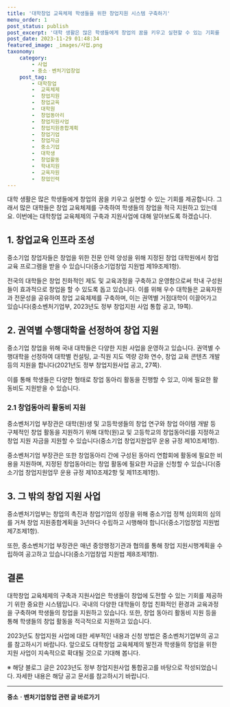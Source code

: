 ```yaml
---
title: '대학창업 교육체제 학생들을 위한 창업지원 시스템 구축하기'
menu_order: 1
post_status: publish
post_excerpt: '대학 생활은 많은 학생들에게 창업의 꿈을 키우고 실현할 수 있는 기회를 제공합니다. 그래서 많은 대학들은 창업 교육체제를 구축하여 학생들의 창업을 적극 지원하고 있는데요. 이번에는 대학창업 교육체제의 구축과 지원사업에 대해 알아보도록 하겠습니다.'
post_date: 2023-11-29 01:48:34
featured_image: _images/사업.png
taxonomy:
    category:
        - 사업
        - 중소ㆍ벤처기업창업
    post_tag:
        - 대학창업
        -  교육체제
        -  창업지원
        -  창업교육
        -  대학원
        -  창업동아리
        -  창업지원사업
        -  창업지원종합계획
        -  창업기업
        -  창업자금
        -  중소기업
        -  대학생
        -  창업활동
        -  학내지원
        -  교육자원
        -  창업인력
---
```



대학 생활은 많은 학생들에게 창업의 꿈을 키우고 실현할 수 있는 기회를 제공합니다. 그래서 많은 대학들은 창업 교육체제를 구축하여 학생들의 창업을 적극 지원하고 있는데요. 이번에는 대학창업 교육체제의 구축과 지원사업에 대해 알아보도록 하겠습니다.

## 1. 창업교육 인프라 조성

중소기업 창업자들은 창업을 위한 전문 인력 양성을 위해 지정된 창업 대학원에서 창업교육 프로그램을 받을 수 있습니다(중소기업창업 지원법 제19조제1항).

전국의 대학들은 창업 친화적인 제도 및 교육과정을 구축하고 운영함으로써 학내 구성원들이 효과적으로 창업을 할 수 있도록 돕고 있습니다. 이를 위해 우수 대학들은 교육자원과 전문성을 공유하여 창업 교육체제를 구축하며, 이는 권역별 거점대학이 이끌어가고 있습니다(중소벤처기업부, 2023년도 정부 창업지원 사업 통합 공고, 19쪽).

## 2. 권역별 수행대학을 선정하여 창업 지원

중소기업 창업을 위해 국내 대학들은 다양한 지원 사업을 운영하고 있습니다. 권역별 수행대학을 선정하여 대학별 컨설팅, 교‧직원 지도 역량 강화 연수, 창업 교육 콘텐츠 개발 등의 지원을 합니다(2021년도 정부 창업지원사업 공고, 27쪽).

이를 통해 학생들은 다양한 형태로 창업 동아리 활동을 진행할 수 있고, 이에 필요한 활동비도 지원받을 수 있습니다.

### 2.1 창업동아리 활동비 지원

중소벤처기업 부장관은 대학(원)생 및 고등학생들의 창업 연구와 창업 아이템 개발 등 구체적인 창업 활동을 지원하기 위해 대학(원)교 및 고등학교의 창업동아리를 지정하고 창업 지원 자금을 지원할 수 있습니다(중소기업 창업지원업무 운용 규정 제10조제1항).

중소벤처기업 부장관은 또한 창업동아리 간에 구성된 동아리 연합회에 활동에 필요한 비용을 지원하며, 지정된 창업동아리는 창업 활동에 필요한 자금을 신청할 수 있습니다(중소기업 창업지원업무 운용 규정 제10조제2항 및 제11조제1항).

## 3. 그 밖의 창업 지원 사업

중소벤처기업부는 창업의 촉진과 창업기업의 성장을 위해 중소기업 정책 심의회의 심의를 거쳐 창업 지원종합계획을 3년마다 수립하고 시행해야 합니다(중소기업창업 지원법 제7조제1항).

또한, 중소벤처기업 부장관은 매년 중앙행정기관과 협의를 통해 창업 지원시행계획을 수립하여 공고하고 있습니다(중소기업창업 지원법 제8조제1항).

## 결론

대학창업 교육체제의 구축과 지원사업은 학생들이 창업에 도전할 수 있는 기회를 제공하기 위한 중요한 시스템입니다. 국내의 다양한 대학들이 창업 친화적인 환경과 교육과정을 구축하며 학생들의 창업을 지원하고 있습니다. 또한, 창업 동아리 활동비 지원 등을 통해 학생들의 창업 활동을 적극적으로 지원하고 있습니다.

2023년도 창업지원 사업에 대한 세부적인 내용과 신청 방법은 중소벤처기업부의 공고를 참고하시기 바랍니다. 앞으로도 대학창업 교육체제의 발전과 학생들의 창업을 위한 지원 사업이 지속적으로 확대될 것으로 기대해 봅니다.

※ 해당 블로그 글은 2023년도 정부 창업지원사업 통합공고를 바탕으로 작성되었습니다. 자세한 내용은 해당 공고 문서를 참고하시기 바랍니다.
<!-- wp:separator -->
<hr class="wp-block-separator has-alpha-channel-opacity"/>
<!-- /wp:separator -->

<!-- wp:group {"backgroundColor":"base","layout":{"type":"constrained"}} -->
<div class="wp-block-group has-base-background-color has-background"><!-- wp:paragraph {"align":"center","fontSize":"medium"} -->
<p class="has-text-align-center has-large-font-size"><strong>중소ㆍ벤처기업창업 관련 글 바로가기</strong></p>
<!-- /wp:paragraph -->


<!-- wp:latest-posts
{"categories":[{"id":27141,"count":19,"description":"","link":"https://uknowlaw.com/category/%ec%a4%91%ec%86%8c%e3%86%8d%eb%b2%a4%ec%b2%98%ea%b8%b0%ec%97%85%ec%b0%bd%ec%97%85/","name":"중소ㆍ벤처기업창업","slug":"중소ㆍ벤처기업창업","taxonomy":"category","parent":0,"meta":[],"_links":{"self":[{"href":"https://uknowlaw.com/wp-json/wp/v2/categories/27141"}],"collection":[{"href":"https://uknowlaw.com/wp-json/wp/v2/categories"}],"about":[{"href":"https://uknowlaw.com/wp-json/wp/v2/taxonomies/category"}],"wp:post_type":[{"href":"https://uknowlaw.com/wp-json/wp/v2/posts?categories=27141"}],"curies":[{"name":"wp","href":"https://api.w.org/{rel}","templated":true}]}}],"postsToShow":100,"excerptLength":28,"postLayout":"grid","columns":2,"featuredImageAlign":"left","featuredImageSizeSlug":"large","fontSize":"small"} /--></div>
<!-- /wp:group -->